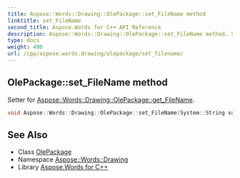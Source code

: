 ```yaml
---
title: Aspose::Words::Drawing::OlePackage::set_FileName method
linktitle: set_FileName
second_title: Aspose.Words for C++ API Reference
description: Aspose::Words::Drawing::OlePackage::set_FileName method. Setter for Aspose::Words::Drawing::OlePackage::get_FileName in C++.
type: docs
weight: 400
url: /cpp/aspose.words.drawing/olepackage/set_filename/
---
```

## OlePackage::set_FileName method


Setter for [Aspose::Words::Drawing::OlePackage::get_FileName](../get_filename/).

```cpp
void Aspose::Words::Drawing::OlePackage::set_FileName(System::String value)
```

## See Also

* Class [OlePackage](../)
* Namespace [Aspose::Words::Drawing](../../)
* Library [Aspose.Words for C++](../../../)
